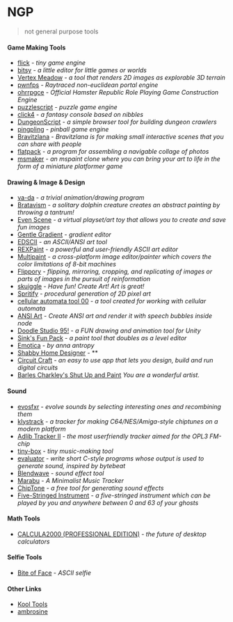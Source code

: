 # NGP
> not general purpose tools

#### Game Making Tools
- [flick](https://www.flickgame.org/) - *tiny game engine*
- [bitsy](http://ledoux.io/bitsy/editor.html) - *a little editor for little games or worlds*
- [Vertex Meadow](https://ianmaclarty.itch.io/vertex-meadow) - *a tool that renders 2D images as explorable 3D terrain*
- [pwnfps](https://github.com/fanzyflani/pwnfps) - *Raytraced non-euclidean portal engine*
- [ohrrpgce](http://rpg.hamsterrepublic.com/ohrrpgce) - *Official Hamster Republic Role Playing Game Construction Engine*
- [puzzlescript](https://www.puzzlescript.net) - *puzzle game engine*
- [click4](https://josefnpat.itch.io/click4) - *a fantasy console based on nibbles*
- [DungeonScript](http://farbs.org/dungeonscript) - *a simple browser tool for building dungeon crawlers*
- [pingpling](https://www.plingpling.org/) - *pinball game engine*
- [Bravitzlana](http://bravitzlana.com/) - *Bravitzlana is for making small interactive scenes that you can share with people*
- [flatpack](https://candle.itch.io/flatpack) - *a program for assembling a navigable collage of photos*
- [msmaker](https://carsonk.itch.io/msmaker) - *an mspaint clone where you can bring your art to life in the form of a miniature platformer game*

#### Drawing & Image & Design
- [va-da](https://mason-lindroth.itch.io/va-da) - *a trivial animation/drawing program*
- [Bratavism](https://even-kei.itch.io/bratavism) - *a solitary dolphin creature creates an abstract painting by throwing a tantrum!*
- [Even Scene](https://even-kei.itch.io/even-scene) - *a virtual playset/art toy that allows you to create and save fun images*
- [Gentle Gradient](http://www.foddy.net/2010/10/gentle-gradient/) - *gradient editor*
- [EDSCII](http://vectorpoem.com/edscii/) - *an ASCII/ANSI art tool*
- [REXPaint](http://www.gridsagegames.com/rexpaint/) - *a powerful and user-friendly ASCII art editor*
- [Multipaint](http://multipaint.kameli.net/) - *a cross-platform image editor/painter which covers the color limitations of 8-bit machines*
- [Flippory](https://bludgeonsoft.itch.io/flippory) - *flipping, mirroring, cropping, and replicating of images or parts of images in the pursuit of reinformation*
- [skuiggle](https://mokka.itch.io/skuiggle) - *Have fun! Create Art! Art is great!*
- [Spritify](http://spritify.com/) - *procedural generation of 2D pixel art*
- [cellular automata tool 00](http://vacuumflowers.com/cellular_automata/rules.html) - *a tool created for working with cellular automata*
- [ANSI Art](https://gauravchl.github.io/ansi-art/webapp/) - *Create ANSI art and render it with speech bubbles inside node*
- [Doodle Studio 95!](https://fernandoramallo.itch.io/doodle-studio-95) - *a FUN drawing and animation tool for Unity*
- [Sink's Fun Pack](https://sink.itch.io/sinks-fun-pack) - *a paint tool that doubles as a level editor*
- [Emotica](https://w.itch.io/emotica) - *by anna antropy*
- [Shabby Home Designer](https://tdlk.itch.io/shabby-home-designer) - **
- [Circuit Craft](http://photoncreations.com/circuitcraft/) - *an easy to use app that lets you design, build and run digital circuits*
- [Barles Charkley's Shut Up and Paint](https://schonstal.itch.io/shut-up-and-paint) *You are a wonderful artist.*

#### Sound
- [evosfxr](https://candle.itch.io/evosfxr) - *evolve sounds by selecting interesting ones and recombining them*
- [klystrack](http://kometbomb.github.io/klystrack/) - *a tracker for making C64/NES/Amiga-style chiptunes on a modern platform*
- [Adlib Tracker II](http://www.adlibtracker.net/index.php) - *the most userfriendly tracker aimed for the OPL3 FM-chip*
- [tiny-box](https://www.tiny-box.net/) - *tiny music-making tool*
- [evaluator](https://damikyu.itch.io/evaluator) - *write short C-style programs whose output is used to generate sound, inspired by bytebeat*
- [Blendwave](http://beta.blendwave.net/?p=wavePanel) - *sound effect tool*
- [Marabu](https://hundredrabbits.itch.io/marabu) - *A Minimalist Music Tracker*
- [ChipTone](http://sfbgames.com/chiptone/) - *a free tool for generating sound effects*
- [Five-Stringed Instrument](https://iansnyder.itch.io/five-stringed-instrument) - *a five-stringed instrument which can be played by you and anywhere between 0 and 63 of your ghosts*

#### Math Tools
- [CALCULA2000 (PROFESSIONAL EDITION)](https://alienmelon.itch.io/calcula2000) - *the future of desktop calculators*

#### Selfie Tools
- [Bite of Face](https://mousefountain.itch.io/bite-of-face) - *ASCII selfie*

#### Other Links
- [Kool Tools](http://kool.tools/)
- [ambrosine](http://ambrosine.com/resource.php)
